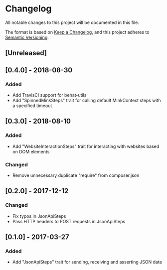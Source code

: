 # Changelog
All notable changes to this project will be documented in this file.

The format is based on [Keep a Changelog](https://keepachangelog.com/en/1.0.0/),
and this project adheres to [Semantic Versioning](https://semver.org/spec/v2.0.0.html).

## [Unreleased]

## [0.4.0] - 2018-08-30
### Added
- Add TravisCI support for behat-utils
- Add "SpinnedMinkSteps" trait for calling default MinkContext steps with a specified timeout

## [0.3.0] - 2018-08-10
### Added
- Add "WebsiteInteractionSteps" trait for interacting with websites based on DOM elements
### Changed
- Remove unnecessary duplicate "require" from composer.json

## [0.2.0] - 2017-12-12
### Changed
- Fix typos in JsonApiSteps
- Pass HTTP headers to POST requests in JsonApiSteps

## [0.1.0] - 2017-03-27
### Added
- Add "JsonApiSteps" trait for sending, receiving and asserting JSON data
